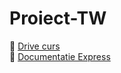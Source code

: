 # Proiect-TW
🔗 [Drive curs](https://drive.google.com/drive/u/0/folders/1h059-AbXRFfmXbPUemzj2OrOHeWU3w_E) <br  />
🔗 [Documentatie Express](https://expressjs.com/en/api.html)
